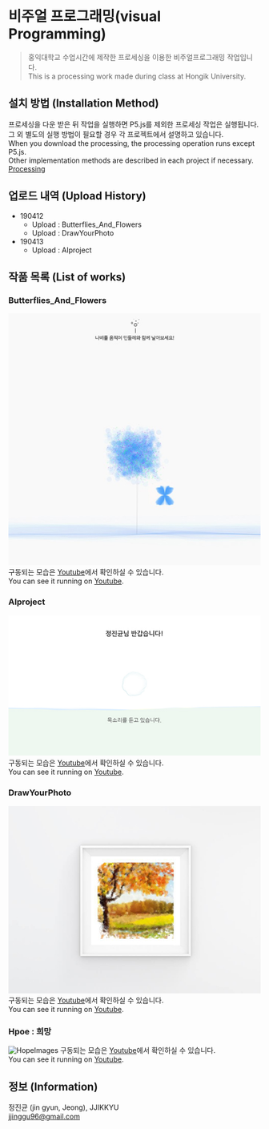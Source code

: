 # 비주얼 프로그래밍(visual Programming)
> 홍익대학교 수업시간에 제작한 프로세싱을 이용한 비주얼프로그래밍 작업입니다.  
> This is a processing work made during class at Hongik University.  
  
## 설치 방법 (Installation Method)

프로세싱을 다운 받은 뒤 작업을 실행하면 P5.js를 제외한 프로세싱 작업은 실행됩니다.  
그 외 별도의 실행 방법이 필요할 경우 각 프로젝트에서 설명하고 있습니다.  
When you download the processing, the processing operation runs except P5.js.  
Other implementation methods are described in each project if necessary.  
[Processing](https://processing.org/)
  
## 업로드 내역 (Upload History)

* 190412
    * Upload : Butterflies_And_Flowers
    * Upload : DrawYourPhoto
* 190413
    * Upload : AIproject
  
## 작품 목록 (List of works)
  
### Butterflies_And_Flowers

![butterfliesAndFlowersImages](./181029_Butterflies_And_Flowers/img/1.jpg)  
구동되는 모습은 [Youtube](https://www.youtube.com/watch?v=l9yPad29zv0)에서 확인하실 수 있습니다.  
You can see it running on [Youtube](https://www.youtube.com/watch?v=l9yPad29zv0).  

### AIproject

![AIproject1](./181213_AIproject/img/2.jpg)  
구동되는 모습은 [Youtube](https://www.youtube.com/watch?v=R6CeMo8WluY)에서 확인하실 수 있습니다.  
You can see it running on [Youtube](https://www.youtube.com/watch?v=R6CeMo8WluY).  

### DrawYourPhoto

![drawYourPhotoImages](./190411_DrawYourPhoto/img/1.jpg)  
구동되는 모습은 [Youtube](https://www.youtube.com/watch?v=q8hBu7vh1_g)에서 확인하실 수 있습니다.  
You can see it running on [Youtube](https://www.youtube.com/watch?v=q8hBu7vh1_g).  
  

### Hpoe : 희망
  
![HopeImages](./190522/img/1.jpg)
구동되는 모습은 [Youtube](https://www.youtube.com/watch?v=nQX80HPWdNE)에서 확인하실 수 있습니다.  
You can see it running on [Youtube](https://www.youtube.com/watch?v=nQX80HPWdNE).  

## 정보 (Information)

정진균 (jin gyun, Jeong), JJIKKYU  
jjinggu96@gmail.com  



